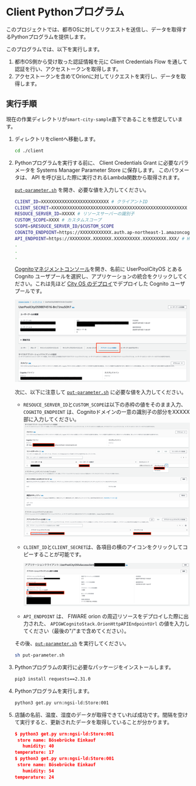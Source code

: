 # Client Pythonプログラム

このプロジェクトでは、都市OSに対してリクエストを送信し、データを取得するPythonプログラムを提供します。

このプログラムでは、以下を実行します。
1. 都市OS側から受け取った認証情報を元に Client Credentials Flow を通して認証を行い、アクセストークンを取得します。
1. アクセストークンを含めてOrionに対してリクエストを実行し、データを取得します。

## 実行手順
現在の作業ディレクトリが`smart-city-sample`直下であることを想定しています。

1. ディレクトリをclientへ移動します。
    ```sh
    cd ./client
    ```
1. Pythonプログラムを実行する前に、 Client Credentials Grant に必要なパラメータを Systems Manager Parameter Store に保存します。
このパラメータは、 API を呼び出した際に実行されるLambda関数から取得されます。

    [`put-parameter.sh`](./put-parameter.sh) を開き、必要な値を入力してください。
    ```sh
    CLIENT_ID=XXXXXXXXXXXXXXXXXXXXXXXXXX # クライアントID
    CLIENT_SECRET=XXXXXXXXXXXXXXXXXXXXXXXXXXXXXXXXXXXXXXXXXXXXXXXXXXXX # クライアントシークレット
    RESOUCE_SERVER_ID=XXXXX # リソースサーバーの識別子
    CUSTOM_SCOPE=XXXX # カスタムスコープ
    SCOPE=$RESOUCE_SERVER_ID/$CUSTOM_SCOPE
    COGNITO_ENDPOINT=https://XXXXXXXXXXXX.auth.ap-northeast-1.amazoncognito.com/oauth2/token # Cognito認証ドメイン
    API_ENDPOINT=https://XXXXXXXX.XXXXXXX.XXXXXXXXXX.XXXXXXXXX.XXX/ # HTTP API のエンドポイント
    .
    .
    .
    ```

    [Cognitoマネジメントコンソール](https://console.aws.amazon.com/cognito/home)を開き、名前に UserPoolCityOS とある Cognito ユーザプールを選択し、アプリケーションの統合をクリックしてください。これは先ほど [City OS のデプロイ](../city-os/README.md)でデプロイした Cognito ユーザプールです。

    ![Cognito Application Client Overview](./images/cognito-app-client-overview.png)

    次に、以下に注意して [`put-parameter.sh`](./put-parameter.sh) に必要な値を入力してください。

    - `RESOUCE_SERVER_ID`と`CUSTOM_SCOPE`は以下の赤枠の値をそのまま入力、`COGNITO_ENDPOINT` は、Cognitoドメインの一意の識別子の部分をXXXXX部に入力してください。
        ![Cognito Application Client](./images/cognito-app-client.png)

    - `CLIENT_ID`と`CLIENT_SECRET`は、各項目の横のアイコンをクリックしてコピーすることが可能です。

        ![Cognito Application Client ID and Secrets](./images/cognito-client-id-secrets.png)
    
    - `API_ENDPOINT` は、 FIWARE orion の周辺リソースをデプロイした際に出力された、 `APIGWCognitoStack.OrionHttpAPIEndpointUrl` の値を入力してください（最後の"/"まで含めてください）。

    その後、[`put-parameter.sh`](./put-parameter.sh) を実行してください。

    ```sh
    sh put-parameter.sh
    ```
1. Pythonプログラムの実行に必要なパッケージをインストールします。
    ```sh
    pip3 install requests==2.31.0
    ```
1. Pythonプログラムを実行します。
    ```sh
    python3 get.py urn:ngsi-ld:Store:001
    ```
1. 店舗の名前、温度、湿度のデータが取得できていれば成功です。間隔を空けて実行すると、更新されたデータを取得していることが分かります。
    ```json
    $ python3 get.py urn:ngsi-ld:Store:001
     store name: Bösebrücke Einkauf
       humidity: 40
    temperature: 17
    $ python3 get.py urn:ngsi-ld:Store:001
     store name: Bösebrücke Einkauf
       humidity: 54
    temperature: 24
    ```